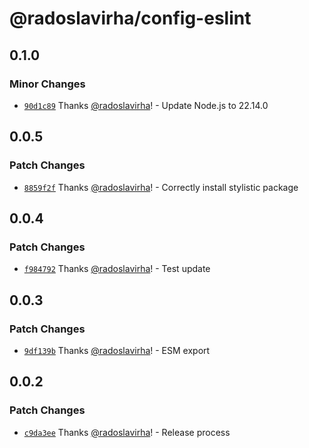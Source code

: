 # @radoslavirha/config-eslint

## 0.1.0

### Minor Changes

- [`90d1c89`](https://github.com/radoslavirha/toolkit-hub/commit/90d1c891af365e4b60d6ef6c50b0b96ba1296206) Thanks [@radoslavirha](https://github.com/radoslavirha)! - Update Node.js to 22.14.0

## 0.0.5

### Patch Changes

- [`8859f2f`](https://github.com/radoslavirha/toolkit-hub/commit/8859f2fef7734c46c6090d7a659868cb1b8a7a52) Thanks [@radoslavirha](https://github.com/radoslavirha)! - Correctly install stylistic package

## 0.0.4

### Patch Changes

- [`f984792`](https://github.com/radoslavirha/toolkit-hub/commit/f9847928c3aa736324142bf489971ef82aeb6b7d) Thanks [@radoslavirha](https://github.com/radoslavirha)! - Test update

## 0.0.3

### Patch Changes

- [`9df139b`](https://github.com/radoslavirha/toolkit-hub/commit/9df139b53fd5d0c301d1be11e04d6e3aa78ef311) Thanks [@radoslavirha](https://github.com/radoslavirha)! - ESM export

## 0.0.2

### Patch Changes

- [`c9da3ee`](https://github.com/radoslavirha/toolkit-hub/commit/c9da3eebe87d7794304cec83c000964ce3345f44) Thanks [@radoslavirha](https://github.com/radoslavirha)! - Release process

